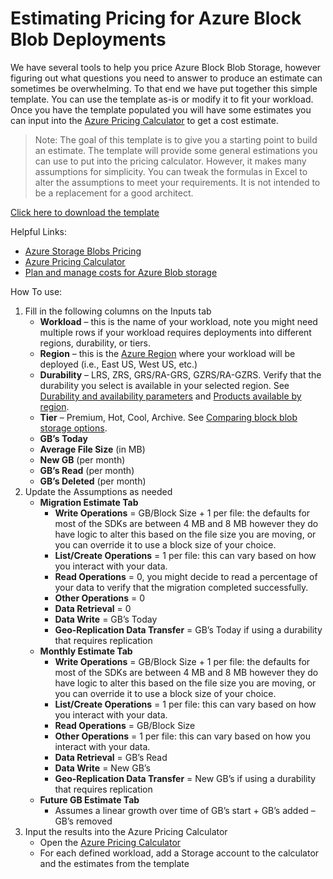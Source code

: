 # Estimating Pricing for Azure Block Blob Deployments

We have several tools to help you price Azure Block Blob Storage, however figuring out what questions you need to answer to produce an estimate can sometimes be overwhelming. To that end we have put together this simple template. You can use the template as-is or modify it to fit your workload. Once you have the template populated you will have some estimates you can input into the [Azure Pricing Calculator](https://azure.microsoft.com/pricing/calculator/) to get a cost estimate.

> Note: The goal of this template is to give you a starting point to build an estimate. The template will provide some general estimations you can use to put into the pricing calculator. However, it makes many assumptions for simplicity. You can tweak the formulas in Excel to alter the assumptions to meet your requirements. It is not intended to be a replacement for a good architect.

[Click here to download the template](EstimatingPricingForAzureBlockBlobDeployments.xlsx)

Helpful Links:

- [Azure Storage Blobs Pricing](https://azure.microsoft.com/pricing/details/storage/blobs/)
- [Azure Pricing Calculator](https://azure.microsoft.com/pricing/calculator/)
- [Plan and manage costs for Azure Blob storage](https://docs.microsoft.com/azure/storage/common/storage-plan-manage-costs)

How To use:

1. Fill in the following columns on the Inputs tab
   - **Workload** – this is the name of your workload, note you might need multiple rows if your workload requires deployments into different regions, durability, or tiers.
   - **Region** – this is the [Azure Region](https://azure.microsoft.com/global-infrastructure/geographies/) where your workload will be deployed (i.e., East US, West US, etc.)  
   - **Durability** – LRS, ZRS, GRS/RA-GRS, GZRS/RA-GZRS. Verify that the durability you select is available in your selected region. See [Durability and availability parameters](https://docs.microsoft.com/azure/storage/common/storage-redundancy?toc=/azure/storage/blobs/toc.json#durability-and-availability-parameters) and [Products available by region](https://azure.microsoft.com/global-infrastructure/services/).
   - **Tier** – Premium, Hot, Cool, Archive. See [Comparing block blob storage options](https://docs.microsoft.com/azure/storage/blobs/storage-blob-storage-tiers?tabs=azure-portal#comparing-block-blob-storage-options).
   - **GB’s Today**
   - **Average File Size** (in MB)
   - **New GB** (per month)
   - **GB’s Read** (per month)
   - **GB’s Deleted** (per month)
1. Update the Assumptions as needed
   - __Migration Estimate Tab__
     - **Write Operations** = GB/Block Size + 1 per file: the defaults for most of the SDKs are between 4 MB and 8 MB however they do have logic to alter this based on the file size you are moving, or you can override it to use a block size of your choice.
     - **List/Create Operations** = 1 per file: this can vary based on how you interact with your data.
     - **Read Operations** = 0, you might decide to read a percentage of your data to verify that the migration completed successfully.
     - **Other Operations** = 0
     - **Data Retrieval** = 0
     - **Data Write** = GB’s Today
     - **Geo-Replication Data Transfer** = GB’s Today if using a durability that requires replication
   - __Monthly Estimate Tab__
      - **Write Operations** = GB/Block Size + 1 per file: the defaults for most of the SDKs are between 4 MB and 8 MB however they do have logic to alter this based on the file size you are moving, or you can override it to use a block size of your choice.
      - **List/Create Operations** = 1 per file: this can vary based on how you interact with your data.
      - **Read Operations** = GB/Block Size
      - **Other Operations** = 1 per file: this can vary based on how you interact with your data.
      - **Data Retrieval** = GB’s Read
      - **Data Write** = New GB’s
      - **Geo-Replication Data Transfer** = New GB’s if using a durability that requires replication
   - __Future GB Estimate Tab__
      - Assumes a linear growth over time of GB’s start + GB’s added – GB’s removed
1. Input the results into the Azure Pricing Calculator
   - Open the [Azure Pricing Calculator](https://azure.microsoft.com/pricing/calculator/)
   - For each defined workload, add a Storage account to the calculator and the estimates from the template
